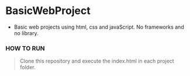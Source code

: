 # BasicWebProject
- Basic web projects using html, css and javaScript. No frameworks and no library.

### HOW TO RUN

> Clone this repository and execute the index.html in each project folder.
